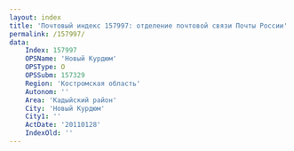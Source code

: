```yaml
---
layout: index
title: 'Почтовый индекс 157997: отделение почтовой связи Почты России'
permalink: /157997/
data:
    Index: 157997
    OPSName: 'Новый Курдюм'
    OPSType: О
    OPSSubm: 157329
    Region: 'Костромская область'
    Autonom: ''
    Area: 'Кадыйский район'
    City: 'Новый Курдюм'
    City1: ''
    ActDate: '20110128'
    IndexOld: ''
---
```

